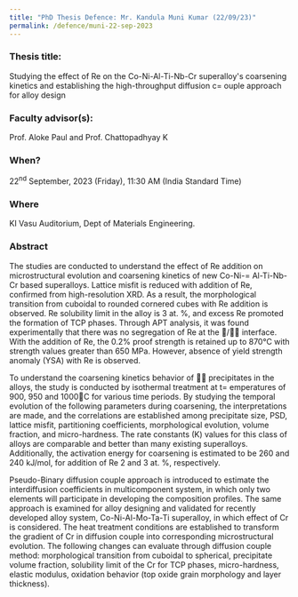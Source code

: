 ```yaml
---
title: "PhD Thesis Defence: Mr. Kandula Muni Kumar (22/09/23)"
permalink: /defence/muni-22-sep-2023
---
```

### Thesis title:
Studying the effect of Re on the Co-Ni-Al-Ti-Nb-Cr superalloy's  coarsening kinetics and establishing the high-throughput diffusion c= ouple approach for alloy design

### Faculty advisor(s):
Prof. Aloke Paul and Prof. Chattopadhyay K

### When?
22<sup>nd</sup> September, 2023 (Friday), 11:30 AM (India Standard Time)

### Where
KI Vasu Auditorium, Dept of Materials Engineering. 

### Abstract
The studies are conducted to understand the effect of Re addition on  microstructural evolution and coarsening kinetics of new Co-Ni-= Al-Ti-Nb-Cr based superalloys. Lattice misfit is reduced with addition of Re, confirmed from high-resolution XRD. As a result, the  morphological transition from cuboidal to rounded cornered cubes with Re  addition is observed. Re solubility limit in the alloy is 3 at. %, and  excess Re promoted the formation of TCP phases. Through APT analysis, it  was found experimentally that there was no segregation of Re at the  / interface. With the addition of Re, the 0.2% proof strength is  retained up to 870°C with strength values greater than 650 MPa. However,  absence of yield strength anomaly (YSA) with Re is observed. 

 To understand the coarsening kinetics behavior of  precipitates in  the alloys, the study is conducted by isothermal treatment at t= emperatures of 900, 950 and 1000C for various time periods. By studying the temporal evolution of the following parameters during  coarsening, the interpretations are made, and the correlations are  established among precipitate size, PSD, lattice misfit, partitioning  coefficients, morphological evolution, volume fraction, and  micro-hardness. The rate constants (K) values for this class of alloys  are comparable and better than many existing superalloys. Additionally,  the activation energy for coarsening is estimated to be 260 and 240  kJ/mol, for addition of Re 2 and 3 at. %, respectively. 

 Pseudo-Binary diffusion couple approach is introduced to estimate the  interdiffusion coefficients in multicomponent system, in which only two  elements will participate in developing the composition profiles. The  same approach is examined for alloy designing and validated for recently  developed alloy system, Co-Ni-Al-Mo-Ta-Ti superalloy, in which effect of  Cr is considered. The heat treatment conditions are established to  transform the gradient of Cr in diffusion couple into corresponding  microstructural evolution. The following changes can evaluate through  diffusion couple method: morphological transition from cuboidal to  spherical, precipitate volume fraction, solubility limit of the Cr for  TCP phases, micro-hardness, elastic modulus, oxidation behavior (top  oxide grain morphology and layer thickness). 